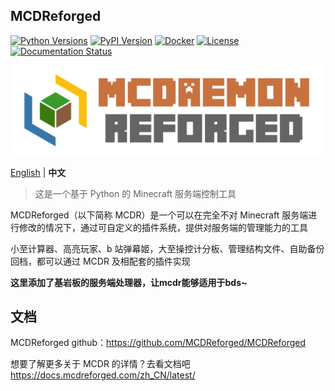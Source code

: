 MCDReforged
--------

[![Python Versions](https://img.shields.io/pypi/pyversions/mcdreforged.svg)](https://pypi.org/project/mcdreforged)
[![PyPI Version](https://img.shields.io/pypi/v/mcdreforged.svg)](https://pypi.org/project/mcdreforged)
[![Docker](https://img.shields.io/docker/v/mcdreforged/mcdreforged/latest?label=docker)](https://hub.docker.com/r/mcdreforged/mcdreforged)
[![License](https://img.shields.io/github/license/MCDReforged/MCDReforged.svg)](https://github.com/MCDReforged/MCDReforged/blob/master/LICENSE)
[![Documentation Status](https://readthedocs.org/projects/mcdreforged/badge/)](https://docs.mcdreforged.com/)

![MCDR-banner](https://raw.githubusercontent.com/MCDReforged/MCDReforged/master/logo/images/logo_long.png)

[English](https://github.com/Elec-Glacier/liteloaderv2_handler/blob/master/README.md) | **中文**

> 这是一个基于 Python 的 Minecraft 服务端控制工具

MCDReforged（以下简称 MCDR）是一个可以在完全不对 Minecraft 服务端进行修改的情况下，通过可自定义的插件系统，提供对服务端的管理能力的工具

小至计算器、高亮玩家、b 站弹幕姬，大至操控计分板、管理结构文件、自助备份回档，都可以通过 MCDR 及相配套的插件实现

**这里添加了基岩板的服务端处理器，让mcdr能够适用于bds~**

## 文档

MCDReforged github：https://github.com/MCDReforged/MCDReforged

想要了解更多关于 MCDR 的详情？去看文档吧 https://docs.mcdreforged.com/zh_CN/latest/

